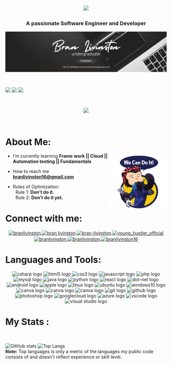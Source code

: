 <h1 align="center">
  <a href="https://git.io/typing-svg">
    <img src="https://readme-typing-svg.herokuapp.com?color=%23F87900&size=35&center=true&vCenter=true&lines=Hi,+There!+👋;Bran+here+btw...;Nice+to+meet+you+😄!">
    
  </a>
</h1>

<h3 align="center">A passionate Software Engineer and Developer</h3>

![logo](https://github.com/Livinston-Bran/Livinston-Bran/blob/main/GitHub%20Banner.jpg)


</br>

<p> 
    <img src="https://komarev.com/ghpvc/?username=Livinston-Bran&label=Profile%20views&color=0e75b6&style=flat"/> 
    <img src="https://custom-icon-badges.demolab.com/github/stars/Livinston-Bran?color=red&style=flat&logo=star"/>
    <img src="https://img.shields.io/github/followers/Livinston-Bran?color=brightgreen&style=fla&logo=github"/>
</p>
</br>

<p align="center">
    <a href="https://github.com/ryo-ma/github-profile-trophy">
      <img src="https://github-profile-trophy.vercel.app/?username=Livinston-Bran&column=10&theme=react&no-bg=true&margin-h=50&count_private=true&show_icons=true"/>
    </a>
</p>


</br>

#  About Me:
<img align="right" alt="coding" width="180" src="https://github.com/Livinston-Bran/Livinston-Bran/blob/main/rivetertocat.png">

-  I’m currently learning **Frame work || Cloud || Automation testing || Fundamentals**

-  How to reach me **branlivinston16@gmail.com**

- Rules of Optimization: </br>
 &nbsp; Rule 1: **Don’t do it.**</br>
 &nbsp; Rule 2: **Don’t do it yet.**

# Connect with me:

<div align="center">
<a href="https://twitter.com/branlivinston" target="blank">
    <img align="center" src="https://raw.githubusercontent.com/rahuldkjain/github-profile-readme-generator/master/src/images/icons/Social/twitter.svg" alt="branlivinston" height="30" width="40" />
</a>
    
<a href="https://linkedin.com/in/bran livinston" target="blank">
    <img align="center" src="https://raw.githubusercontent.com/rahuldkjain/github-profile-readme-generator/master/src/images/icons/Social/linked-in-alt.svg" alt="bran  livinston" height="30" width="40" />
</a>
    
<a href="https://codesandbox.com/bran-livinston" target="blank">
    <img align="center" src="https://raw.githubusercontent.com/rahuldkjain/github-profile-readme-generator/master/src/images/icons/Social/codesandbox.svg" alt="bran-livinston" height="30" width="40" />
</a>
    
<a href="https://instagram.com/young_hustler_official_" target="blank">
    <img align="center" src="https://raw.githubusercontent.com/rahuldkjain/github-profile-readme-generator/master/src/images/icons/Social/instagram.svg" alt="young_hustler_official" height="30" width="40" />
</a>
    
<a href="https://wa.me/+94752396046" target="_blank">
    <img align="center" src="https://raw.githubusercontent.com/rahuldkjain/github-profile-readme-generator/master/src/images/icons/Social/whatsapp.svg" alt="branlivinston" height="30" width="40" />
    
<a href="https://www.youtube.com/c/branlivinston" target="blank">
    <img align="center" src="https://raw.githubusercontent.com/rahuldkjain/github-profile-readme-generator/master/src/images/icons/Social/youtube.svg" alt="branlivinston" height="30" width="40" />
</a>
    
<a href="https://www.hackerrank.com/branlivinston16" target="blank">
    <img align="center" src="https://raw.githubusercontent.com/rahuldkjain/github-profile-readme-generator/master/src/images/icons/Social/hackerrank.svg" alt="branlivinston16" height="30" width="40" />
</a>   
</div>

# Languages and Tools:
    
 <div align="center">
  <img src="https://cdn.jsdelivr.net/gh/devicons/devicon/icons/csharp/csharp-original.svg" height="40" width="52" alt="csharp logo"  />
  <img src="https://cdn.jsdelivr.net/gh/devicons/devicon/icons/html5/html5-original.svg" height="40" width="52" alt="html5 logo"  />
  <img src="https://cdn.jsdelivr.net/gh/devicons/devicon/icons/css3/css3-original.svg" height="40" width="52" alt="css3 logo"  />
  <img src="https://cdn.jsdelivr.net/gh/devicons/devicon/icons/javascript/javascript-original.svg" height="40" width="52" alt="javascript logo"  />
  <img src="https://cdn.jsdelivr.net/gh/devicons/devicon/icons/php/php-original.svg" height="40" width="52" alt="php logo"  />
  <img src="https://cdn.jsdelivr.net/gh/devicons/devicon/icons/mysql/mysql-original.svg" height="40" width="52" alt="mysql logo"  />
  <img src="https://cdn.jsdelivr.net/gh/devicons/devicon/icons/java/java-original.svg" height="40" width="52" alt="java logo"  />
  <img src="https://cdn.jsdelivr.net/gh/devicons/devicon/icons/python/python-original.svg" height="40" width="52" alt="python logo"  />
  <img src="https://cdn.jsdelivr.net/gh/devicons/devicon/icons/react/react-original.svg" height="40" width="52" alt="react logo"  />
  <img src="https://cdn.jsdelivr.net/gh/devicons/devicon/icons/dot-net/dot-net-original.svg" height="40" width="52" alt="dot-net logo"  />
  <img src="https://cdn.jsdelivr.net/gh/devicons/devicon/icons/android/android-original.svg" height="40" width="52" alt="android logo"  />
  <img src="https://cdn.jsdelivr.net/gh/devicons/devicon/icons/apple/apple-original.svg" height="40" width="52" alt="apple logo"  />
  <img src="https://cdn.jsdelivr.net/gh/devicons/devicon/icons/linux/linux-original.svg" height="40" width="52" alt="linux logo"  />
  <img src="https://cdn.jsdelivr.net/gh/devicons/devicon/icons/ubuntu/ubuntu-plain.svg" height="40" width="52" alt="ubuntu logo"  />
  <img src="https://cdn.jsdelivr.net/gh/devicons/devicon/icons/windows8/windows8-original.svg" height="40" width="52" alt="windows10 logo"  />
  <img src="https://cdn.jsdelivr.net/gh/devicons/devicon/icons/canva/canva-original.svg" height="40" width="52" alt="canva logo"  />
  <img src="https://cdn.jsdelivr.net/gh/devicons/devicon/icons/figma/figma-original.svg" height="40" width="52" alt="canva logo"  />
  <img src="https://cdn.jsdelivr.net/gh/devicons/devicon/icons/flutter/flutter-original.svg" height="40" width="52" alt="canva logo"  />
  <img src="https://cdn.jsdelivr.net/gh/devicons/devicon/icons/git/git-original.svg" height="40" width="52" alt="git logo"  />
  <img src="https://cdn.jsdelivr.net/gh/devicons/devicon/icons/github/github-original.svg" height="40" width="52" alt="github logo"  />
  <img src="https://cdn.jsdelivr.net/gh/devicons/devicon/icons/photoshop/photoshop-plain.svg" height="40" width="52" alt="photoshop logo"  />
  <img src="https://cdn.jsdelivr.net/gh/devicons/devicon/icons/googlecloud/googlecloud-original.svg" height="40" width="52" alt="googlecloud logo"  />
  <img src="https://cdn.jsdelivr.net/gh/devicons/devicon/icons/azure/azure-original.svg" height="40" width="52" alt="azure logo"  />
  <img src="https://cdn.jsdelivr.net/gh/devicons/devicon/icons/vscode/vscode-original.svg" height="40" width="52" alt="vscode logo"  /> 
  <img src="https://cdn.jsdelivr.net/gh/devicons/devicon/icons/visualstudio/visualstudio-plain.svg" height="40" width="52" alt="visual studio logo"  />
</div>


# My Stats :
 <br/>
 
![GitHub stats](https://github-readme-stats.vercel.app/api?username=Livinston-Bran&show_icons=true&count_private=true&theme=react&hide_border=true&bg_color=0D1117)
![Top Langs](https://github-readme-stats.vercel.app/api/top-langs/?username=Livinston-Bran&langs_count=10&count_private=true&layout=compact&theme=react&hide_border=true&bg_color=0D1117)
<br/>
  <b>Note:</b> Top languages is only a metric of the languages my public code consists of and doesn't reflect experience or skill level.
<br/>
